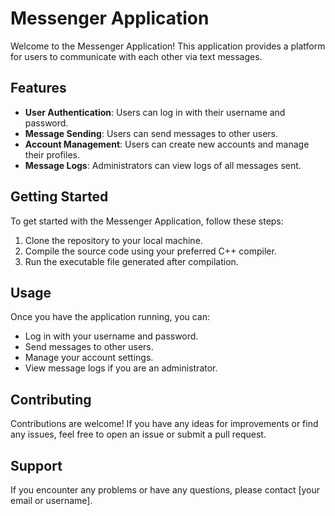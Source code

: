 # Messenger Application

Welcome to the Messenger Application! This application provides a platform for users to communicate with each other via text messages.

## Features

- **User Authentication**: Users can log in with their username and password.
- **Message Sending**: Users can send messages to other users.
- **Account Management**: Users can create new accounts and manage their profiles.
- **Message Logs**: Administrators can view logs of all messages sent.

## Getting Started

To get started with the Messenger Application, follow these steps:

1. Clone the repository to your local machine.
2. Compile the source code using your preferred C++ compiler.
3. Run the executable file generated after compilation.

## Usage

Once you have the application running, you can:

- Log in with your username and password.
- Send messages to other users.
- Manage your account settings.
- View message logs if you are an administrator.

## Contributing

Contributions are welcome! If you have any ideas for improvements or find any issues, feel free to open an issue or submit a pull request.

## Support

If you encounter any problems or have any questions, please contact [your email or username].

